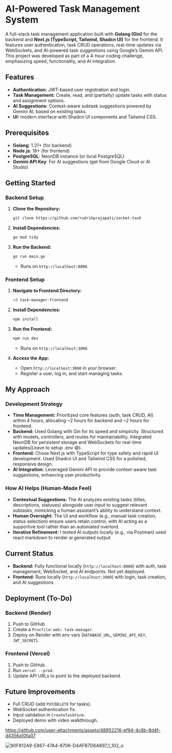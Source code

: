 # AI-Powered Task Management System

A full-stack task management application built with **Golang (Gin)** for the backend and **Next.js (TypeScript, Tailwind, Shadcn UI)** for the frontend. It features user authentication, task CRUD operations, real-time updates via WebSockets, and AI-powered task suggestions using Google’s Gemini API. This project was developed as part of a 4-hour coding challenge, emphasizing speed, functionality, and AI integration.

## Features
- **Authentication:** JWT-based user registration and login.
- **Task Management:** Create, read, and (partially) update tasks with status and assignment options.
- **AI Suggestions:** Context-aware subtask suggestions powered by Gemini AI, based on existing tasks.
- **UI:** modern interface with Shadcn UI components and Tailwind CSS.

## Prerequisites
- **Golang**: 1.21+ (for backend)
- **Node.js**: 18+ (for frontend)
- **PostgreSQL**: NeonDB instance (or local PostgreSQL)
- **Gemini API Key**: For AI suggestions (get from Google Cloud or AI Studio)

## Getting Started

### Backend Setup
1. **Clone the Repository:**
   ```bash
   git clone https://github.com/rudrikprajapati/zocket-task
   ```

2. **Install Dependencies:**
   ```bash
   go mod tidy
   ```

3. **Run the Backend:**
   ```bash
   go run main.go
   ```
   - Runs on `http://localhost:8080`.

### Frontend Setup
1. **Navigate to Frontend Directory:**
   ```bash
   cd task-manager-frontend
   ```

2. **Install Dependencies:**
   ```bash
   npm install
   ```

3. **Run the Frontend:**
   ```bash
   npm run dev
   ```
   - Runs on `http://localhost:3000`.

4. **Access the App:**
   - Open `http://localhost:3000` in your browser.
   - Register a user, log in, and start managing tasks.

## My Approach
### Development Strategy
- **Time Management:** Prioritized core features (auth, task CRUD, AI) within 4 hours, allocating ~2 hours for backend and ~2 hours for frontend.
- **Backend:** Used Golang with Gin for its speed and simplicity. Structured with models, controllers, and routes for maintainability. Integrated NeonDB for persistent storage and WebSockets for real-time updates(Leave to setup .env 😅).
- **Frontend:** Chose Next.js with TypeScript for type safety and rapid UI development. Used Shadcn UI and Tailwind CSS for a polished, responsive design.
- **AI Integration:** Leveraged Gemini API to provide context-aware task suggestions, enhancing user productivity.

### How AI Helps (Human-Made Feel)
- **Contextual Suggestions:** The AI analyzes existing tasks (titles, descriptions, statuses) alongside user input to suggest relevant subtasks, mimicking a human assistant’s ability to understand context.
- **Human Oversight:** The UI and workflow (e.g., manual task creation, status selection) ensure users retain control, with AI acting as a supportive tool rather than an automated overlord.
- **Iterative Refinement:** I tested AI outputs locally (e.g., via Postman) used react markdown to render ai generated output
## Current Status
- **Backend:** Fully functional locally (`http://localhost:8080`) with auth, task management, WebSocket, and AI endpoints. Not yet deployed.
- **Frontend:** Runs locally (`http://localhost:3000`) with login, task creation, and AI suggestions.

## Deployment (To-Do)
### Backend (Render)
1. Push to GitHub.
2. Create a `Procfile`: `web: task-manager`.
3. Deploy on Render with env vars (`DATABASE_URL`, `GEMINI_API_KEY`, `JWT_SECRET`).

### Frontend (Vercel)
1. Push to GitHub.
2. Run `vercel --prod`.
3. Update API URLs to point to the deployed backend.

## Future Improvements
- Full CRUD (add `PUT`/`DELETE` for tasks).
- WebSocket authentication fix.
- Input validation in `CreateTaskForm`.
- Deployed demo with video walkthrough.


https://github.com/user-attachments/assets/48952216-ef94-4c8b-8d4f-d4356a10fa07


![90F812A9-E867-47A4-8706-D4AFB7D6A697_1_102_o](https://github.com/user-attachments/assets/085dc6bd-bfeb-4ac3-983c-7169f7c922a7)

